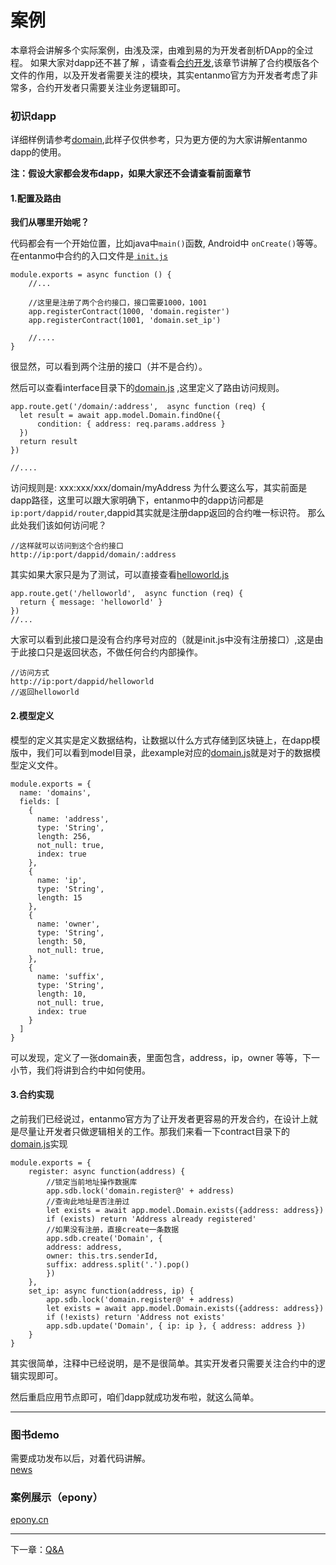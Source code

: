 # 案例

本章将会讲解多个实际案例，由浅及深，由难到易的为开发者剖析DApp的全过程。
如果大家对dapp还不甚了解 ，请查看[合约开发](./smart_contract.md),该章节讲解了合约模版各个文件的作用，以及开发者需要关注的模块，其实entanmo官方为开发者考虑了非常多，合约开发者只需要关注业务逻辑即可。

### 初识dapp
详细样例请参考[domain](../example/domain/README.md),此样子仅供参考，只为更方便的为大家讲解entanmo dapp的使用。

**注：假设大家都会发布dapp，如果大家还不会请查看前面章节**

#### 1.配置及路由 
**我们从哪里开始呢？**

代码都会有一个开始位置，比如java中`main()`函数, Android中 `onCreate()`等等。在entanmo中合约的入口文件是[ `init.js`](../example/domain/init.js)

	module.exports = async function () {
		//...
		
		//这里是注册了两个合约接口，接口需要1000，1001
	  	app.registerContract(1000, 'domain.register')
	  	app.registerContract(1001, 'domain.set_ip')

  		//....
	}

很显然，可以看到两个注册的接口（并不是合约）。


然后可以查看interface目录下的[domain.js](../example/domain/interface/domain.js) ,这里定义了路由访问规则。

	app.route.get('/domain/:address',  async function (req) {
	  let result = await app.model.Domain.findOne({
	      condition: { address: req.params.address }
	  })
	  return result
	})
	
	//....
访问规则是:  xxx:xxx/xxx/domain/myAddress 为什么要这么写，其实前面是dapp路径，这里可以跟大家明确下，entanmo中的dapp访问都是 `ip:port/dappid/router`,dappid其实就是注册dapp返回的合约唯一标识符。
那么此处我们该如何访问呢？
	
	//这样就可以访问到这个合约接口
	http://ip:port/dappid/domain/:address
	
其实如果大家只是为了测试，可以直接查看[helloworld.js](../example/domain/interface/helloworld.js)

	app.route.get('/helloworld',  async function (req) {
	  return { message: 'helloworld' }
	})	
	//...

大家可以看到此接口是没有合约序号对应的（就是init.js中没有注册接口）,这是由于此接口只是返回状态，不做任何合约内部操作。
	
	//访问方式
	http://ip:port/dappid/helloworld
	//返回helloworld
	

#### 2.模型定义
模型的定义其实是定义数据结构，让数据以什么方式存储到区块链上，在dapp模版中，我们可以看到model目录，此example对应的[domain.js](../example/domain/model/domain.js)就是对于的数据模型定义文件。

	module.exports = {
	  name: 'domains',
	  fields: [
	    {
	      name: 'address',
	      type: 'String',
	      length: 256,
	      not_null: true,
	      index: true
	    },
	    {
	      name: 'ip',
	      type: 'String',
	      length: 15
	    },
	    {
	      name: 'owner',
	      type: 'String',
	      length: 50,
	      not_null: true,
	    },
	    {
	      name: 'suffix',
	      type: 'String',
	      length: 10,
	      not_null: true,
	      index: true
	    }
	  ]
	}
	
可以发现，定义了一张domain表，里面包含，address，ip，owner 等等，下一小节，我们将讲到合约中如何使用。

#### 3.合约实现
之前我们已经说过，entanmo官方为了让开发者更容易的开发合约，在设计上就是尽量让开发者只做逻辑相关的工作。那我们来看一下contract目录下的[domain.js](../example/domain/contract/domain.js)实现

	module.exports = {
		register: async function(address) {
	  		//锁定当前地址操作数据库
	    	app.sdb.lock('domain.register@' + address)
	    	//查询此地址是否注册过
	    	let exists = await app.model.Domain.exists({address: address})
	    	if (exists) return 'Address already registered'
	    	//如果没有注册，直接create一条数据
	    	app.sdb.create('Domain', {
	      	address: address,
	      	owner: this.trs.senderId,
	      	suffix: address.split('.').pop()
	    	})
	  	},
	  	set_ip: async function(address, ip) {
	    	app.sdb.lock('domain.register@' + address)
	    	let exists = await app.model.Domain.exists({address: address})
	    	if (!exists) return 'Address not exists' 
	    	app.sdb.update('Domain', { ip: ip }, { address: address })
	  	}
	}

其实很简单，注释中已经说明，是不是很简单。其实开发者只需要关注合约中的逻辑实现即可。
	
然后重启应用节点即可，咱们dapp就成功发布啦，就这么简单。

------------------

### 图书demo
需要成功发布以后，对着代码讲解。	
[news]([domain](../example/README.md))
### 案例展示（epony）
[epony.cn](epony.cn)

------------
下一章：[Q&A](./QA.md)